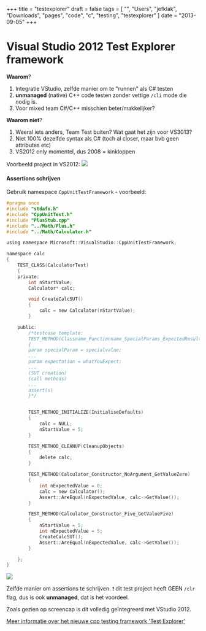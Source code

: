 +++
title = "testexplorer"
draft = false
tags = [
    "",
    "Users",
    "jefklak",
    "Downloads",
    "pages",
    "code",
    "c",
    "testing",
    "testexplorer"
]
date = "2013-09-05"
+++
# Visual Studio 2012 Test Explorer framework 

**Waarom**?

  1. Integratie VStudio, zelfde manier om te "runnen" als C# testen
  2. __unmanaged__ (native) C++ code testen zonder vettige `/cli` mode die nodig is.
  3. Voor mixed team C#/C++ misschien beter/makkelijker?

**Waarom niet**?

  1. Weeral iets anders, Team Test buiten? Wat gaat het zijn voor VS3013?
  2. Niet 100% dezelfde syntax als C# (toch al closer, maar bvb geen attributes etc)
  3. VS2012 only momentel, dus 2008 = kinkloppen

Voorbeeld project in VS2012: <img style='' src='/img//code/c/testing/math_testexplorer_vs2012.zip|'>

#### Assertions schrijven 

Gebruik namespace `CppUnitTestFramework` - voorbeeld:

```c
#pragma once
#include "stdafx.h"
#include "CppUnitTest.h"
#include "PlusStub.cpp"
#include "../Math/Plus.h"
#include "../Math/Calculator.h"

using namespace Microsoft::VisualStudio::CppUnitTestFramework;

namespace calc
{
	TEST_CLASS(CalculatorTest)
	{
	private:
		int nStartValue;
		Calculator* calc;

		void CreateCalcSUT()
		{
			calc = new Calculator(nStartValue);
		}

	public:
		/*testcase template:
		TEST_METHOD(Classname_Functionname_SpecialParams_ExpectedResult)
		{
		param specialParam = specialvalue;
		...
		param expectation = whatYouExpect;
		...
		(SUT creation)
		(call methods)
		...
		assert(s)
		}*/


		TEST_METHOD_INITIALIZE(InitialiseDefaults)
		{
			calc = NULL;
			nStartValue = 5;
		}

		TEST_METHOD_CLEANUP(CleanupObjects)
		{
			delete calc;
		}

		TEST_METHOD(Calculator_Constructor_NoArgument_GetValueZero)
		{
			int nExpectedValue = 0;
			calc = new Calculator();
			Assert::AreEqual(nExpectedValue, calc->GetValue());
		}

		TEST_METHOD(Calculator_Constructor_Five_GetValueFive)
		{
			nStartValue = 5;
			int nExpectedValue = 5;
			CreateCalcSUT();
			Assert::AreEqual(nExpectedValue, calc->GetValue());
		}

	};
}
```

<img style='' src='/img//code/c/testing/cppunittesting.png|'>

Zelfde manier om assertions te schrijven. 
:exclamation: dit test project heeft GEEN `/clr` flag, dus is ook __unmanaged__, dat is het voordeel. 

Zoals gezien op screencap is dit volledig geïntegreerd met VStudio 2012.

[Meer informatie over het nieuwe cpp testing framework 'Test Explorer'](http://msdn.microsoft.com/en-us/library/hh270864.aspx)